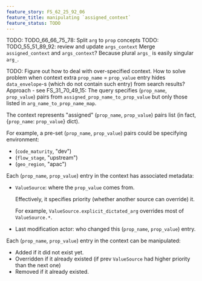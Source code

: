 ```yaml
---
feature_story: FS_62_25_92_06
feature_title: manipulating `assigned_context`
feature_status: TODO
---
```


TODO: TODO_66_66_75_78: Split `arg` to `prop` concepts
TODO: TODO_55_51_89_92: review and update `args_context`
      Merge `assigned_context` and `args_context`? Because plural `args_` is easily singular `arg_`.

TODO: Figure out how to deal with over-specified context.
      How to solve problem when context extra `prop_name` = `prop_value` entry hides `data_envelope`-s
      (which do not contain such entry) from search results?
      Approach - see FS_31_70_49_15:
      The query specifies (`prop_name`, `prop_value`) pairs from `assigned_prop_name_to_prop_value`
      but only those listed in `arg_name_to_prop_name_map`.

The context represents "assigned" (`prop_name`, `prop_value`) pairs list (in fact, {`prop_name`: `prop_value`} dict).

For example, a pre-set (`prop_name`, `prop_value`) pairs could be specifying environment:
*   (`code_maturity`, "dev")
*   (`flow_stage`, "upstream")
*   (`geo_region`, "apac")

Each (`prop_name`, `prop_value`) entry in the context has associated metadata:

*   `ValueSource`: where the `prop_value` comes from.

     Effectively, it specifies priority (whether another source can override) it.

     For example, `ValueSource.explicit_dictated_arg` overrides most of `ValueSource.*`.

*   Last modification actor: who changed this (`prop_name`, `prop_value`) entry.

Each (`prop_name`, `prop_value`) entry in the context can be manipulated:
*   Added if it did not exist yet.
*   Overridden if it already existed (if prev `ValueSource` had higher priority than the next one)
*   Removed if it already existed.
